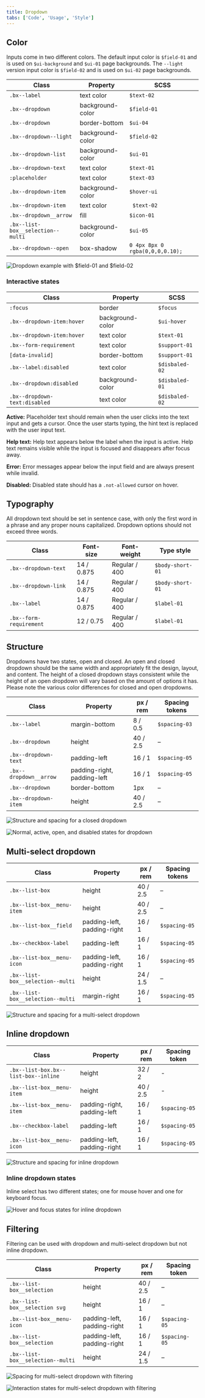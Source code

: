 ```yaml
---
title: Dropdown
tabs: ['Code', 'Usage', 'Style']
---
```


## Color

Inputs come in two different colors. The default input color is `$field-01` and is used on `$ui-background` and `$ui-01` page backgrounds. The `--light` version input color is `$field-02` and is used on `$ui-02` page backgrounds.

| Class                                                               | Property         | SCSS       |
| ------------------------------------------------------------------- | ---------------- | ---------- |
| `.bx--label`                                                        | text color       | `$text-02` |
| `.bx--dropdown`                                                     | background-color | `$field-01`|
| `.bx--dropdown`                                                     | border-bottom | `$ui-04 `    |
| `.bx--dropdown--light`                                              | background-color | `$field-02`  |
| `.bx--dropdown-list`                                                | background-color | `$ui-01`     |
| `.bx--dropdown-text`                                                | text color       | `$text-01`   |
| `:placeholder`                                                      | text color       | `$text-03 `  |
| `.bx--dropdown-item`                                                | background-color | `$hover-ui`  |
| `.bx--dropdown-item`                                                | text color       |` $text-02`   |
| `.bx--dropdown__arrow`                                              | fill             | `$icon-01`   |
| `.bx--list-box__selection--multi`                                   | background-color | `$ui-05`     |
| `.bx--dropdown--open`                                               | box-shadow      | `0 4px 8px 0 rgba(0,0,0,0.10);` |

<image-component fixed="default" caption="Example of dropdowns with $field-02 (left) and $field-01 (right)">

![Dropdown example with $field-01 and $field-02](images/dropdown-style-9.png)

</image-component>

### Interactive states

| Class                                                          | Property   | SCSS        |
| -------------------------------------------------------------- | ---------- | ----------- |
| `:focus`                                                       | border     | `$focus`   |
| `.bx--dropdown-item:hover`                                     | background-color | `$ui-hover` |
| `.bx--dropdown-item:hover`                                     | text color | `$text-01` |
| `.bx--form-requirement`                                        | text color | `$support-01` |
| `[data-invalid]`                                               | border-bottom | `$support-01` |
| `.bx--label:disabled`                                          | text color | `$disbaled-02` |
| `.bx--dropdown:disabled`                                       | background-color | `$disbaled-01` |
| `.bx--dropdown-text:disabled`                                  | text color | `$disbaled-02` |

**Active:** Placeholder text should remain when the user clicks into the text input and gets a cursor. Once the user starts typing, the hint text is replaced with the user input text.

**Help text:** Help text appears below the label when the input is active. Help text remains visible while the input is focused and disappears after focus away.

**Error:** Error messages appear below the input field and are always present while invalid.

**Disabled:** Disabled state should has a `.not-allowed` cursor on hover.

## Typography

All dropdown text should be set in sentence case, with only the first word in a phrase and any proper nouns capitalized. Dropdown options should not exceed three words.

| Class                   | Font-size  | Font-weight     | Type style          |
| ----------------------- | ---------- | --------------- | ------------------- |
| `.bx--dropdown-text`    | 14 / 0.875 | Regular / 400   | `$body-short-01`    |
| `.bx--dropdown-link`    | 14 / 0.875 | Regular / 400   | `$body-short-01`    |
| `.bx--label`            | 14 / 0.875 | Regular / 400   | `$label-01`    |
| `.bx--form-requirement` | 12 / 0.75  | Regular / 400   | `$label-01`    |

## Structure

Dropdowns have two states, open and closed. An open and closed dropdown should be the same width and appropriately fit the design, layout, and content. The height of a closed dropdown stays consistent while the height of an open dropdown will vary based on the amount of options it has. Please note the various color differences for closed and open dropdowns.

| Class                 | Property                    | px / rem    | Spacing tokens |
| --------------------- | --------------------------- | ----------- | -------------- |
| `.bx--label`          | margin-bottom               | 8 / 0.5     | `$spacing-03`  |
| `.bx--dropdown`       | height                      | 40 / 2.5    | –              |
| `.bx--dropdown-text`  | padding-left                | 16 / 1      | `$spacing-05`  |
| `.bx--dropdown__arrow`| padding-right, padding-left | 16 / 1      | `$spacing-05`  |
| `.bx--dropdown`       | border-bottom               | 1px         | –              |
| `.bx--dropdown-item`  | height                      | 40 / 2.5    | –              |

<image-component fixed="default" caption="Structure and spacing measurements for dropdown | px / rem">

![Structure and spacing for a closed dropdown](images/dropdown-style-2.png)

</image-component>

<image-component fixed="default" caption="Normal, active, open, and disabled states for dropdown">

![Normal, active, open, and disabled states for dropdown](images/dropdown-style-1.png)

</image-component>

## Multi-select dropdown

| Class                             | Property                    | px / rem   | Spacing tokens |
| --------------------------------- | --------------------------- | ---------- | -------------- |
| `.bx--list-box`                   | height                      | 40 / 2.5   | –              |
| `.bx--list-box__menu-item`        | height                      | 40 / 2.5   | –              |
| `.bx--list-box__field`            | padding-left, padding-right | 16 / 1     | `$spacing-05`  |
| `.bx--checkbox-label`             | padding-left                | 16 / 1     | `$spacing-05`  |
| `.bx--list-box__menu-icon`        | padding-left, padding-right | 16 / 1     | `$spacing-05`  |
| `.bx--list-box__selection--multi` | height                      | 24 / 1.5   | –              |
| `.bx--list-box__selection--multi` | margin-right                | 16 / 1     | `$spacing-05`  |

<image-component fixed="default" caption="Structure and spacing measurements for a multi-select dropdown | px / rem">

![Structure and spacing for a multi-select dropdown](images/dropdown-style-3.png)

</image-component>


## Inline dropdown

| Class                                | Property                    | px / rem   | Spacing token |
| ------------------------------------ | --------------------------- | ---------- | ------------- |
| `.bx--list-box.bx--list-box--inline` | height                      | 32 / 2     | -             |
| `.bx--list-box__menu-item`           | height                      | 40 / 2.5   | -             |
| `.bx--list-box__menu-item`           | padding-right, padding-left | 16 / 1     | `$spacing-05` |
| `.bx--checkbox-label`                | padding-left                | 16 / 1     | `$spacing-05` |
| `.bx--list-box__menu-icon`           | padding-left, padding-right | 16 / 1     | `$spacing-05` |

<image-component fixed="default" caption="Structure and spacing for inline dropdown | px / rem">

![Structure and spacing for inline dropdown](images/dropdown-style-5.png)

</image-component>

### Inline dropdown states

Inline select has two different states; one for mouse hover and one for keyboard focus.

<image-component fixed="default" caption="Hover and focus states for inline dropdown">

![Hover and focus states for inline dropdown](images/dropdown-style-6.png)

</image-component>

## Filtering

Filtering can be used with dropdown and multi-select dropdown but not inline dropdown.

| Class                             | Property                    | px / rem   | Spacing token |
| --------------------------------- | --------------------------- | ---------- | ------------- |
| `.bx--list-box__selection`        | height                      | 40 / 2.5   | –             |
| `.bx--list-box__selection svg`    | height                      | 16 / 1     | –             |
| `.bx--list-box__menu-icon`        | padding-left, padding-right | 16 / 1     | `$spacing-05` |
| `.bx--list-box__selection`        | padding-left, padding-right | 16 / 1     | `$spacing-05` |
| `.bx--list-box__selection--multi` | height                      | 24 / 1.5   | –             |

<image-component fixed="default" caption="Spacing for multi-select dropdown with filtering | px / rem">

![Spacing for multi-select dropdown with filtering](images/dropdown-style-7.png)

</image-component>

<image-component fixed="default" caption="Interaction states for multi-select dropdown with filtering | px / rem">

![Interaction states for multi-select dropdown with filtering](images/dropdown-style-8.png)

</image-component>
